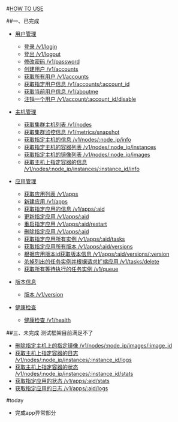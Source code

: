 #[HOW TO USE](../pyresttest/advanced_guide.md)

##一、已完成
- [用户管理](）#用户管理)
  - [登录 /v1/login](#登录)
  - [登出 /v1/logout](#登出)
  - [修改密码 /v1/password](#修改密码)
  - [创建用户 /v1/accounts](#创建用户)
  - [获取所有用户 /v1/accounts](#获取所有用户)
  - [获取指定用户信息 /v1/accounts/:account_id](#获取指定用户信息)
  - [获取当前用户信息 /v1/aboutme](#获取当前用户信息)
  - [注销一个用户 /v1/account/:account_id/disable](#注销一个用户)
- [主机管理](#主机管理)
  - [获取集群主机列表 /v1/nodes](#获取集群主机列表)
  - [获取集群监控信息 /v1/metrics/snapshot](#获取集群监控信息)
  - [获取指定主机的信息 /v1/nodes/:node_ip/info](#获取指定主机的信息)
  - [获取指定主机的容器列表 /v1/nodes/:node_ip/instances](#获取指定主机的容器列表)
  - [获取指定主机的镜像列表 /v1/nodes/:node_ip/images](获取指定主机的镜像列)  
  - [获取主机上指定容器的信息 /v1/nodes/:node_ip/instances/:instance_id/info](#获取主机上指定容器的信息)

- [应用管理](#应用管理)
  - [获取应用列表 /v1/apps](#获取应用列表)
  - [新建应用 /v1/apps](#新建应用)
  - [获取指定应用的信息 /v1/apps/:aid](#获取指定应用的信息) 
  - [更新指定应用 /v1/apps/:aid](#更新指定应用)
  - [重启指定应用 /v1/apps/:aid/restart](#重启指定应用)
  - [删除指定应用 /v1/apps/:aid](#删除指定应用)
  - [获取指定应用所有实例 /v1/apps/:aid/tasks](#获取指定应用所有实例)
  - [获取指定应用所有版本 /v1/apps/:aid/versions](#获取指定应用所有版本)
  - [根据应用版本id获取版本信息 /v1/apps/:aid/versions/:version](#根据应用版本id获取版本信息)
  - [杀掉列出的任务实例并根据请求扩缩应用 /v1/tasks/delete](#杀掉列出的任务实例并根据请求扩：缩应用)
  - [获取所有等待执行的任务实例 /v1/queue](#获取所有等待执行的任务实例)
- [版本信息](#版本信息)
  - [版本 /v1/version](#版本)
- [健康检查](#健康检查)
  - [健康检查 /v1/health](#健康检查)

##三、未完成 测试框架目前满足不了
  - [删除指定主机上的指定镜像    /v1/nodes/:node_ip/images/:image_id](#删除指定主机上的指定镜像)
  - [获取主机上指定容器的日志 /v1/nodes/:node_ip/instances/:instance_id/logs](#获取主机上指定容器的日志)
  - [获取主机上指定容器的状态 /v1/nodes/:node_ip/instances/:instance_id/stats](#获取主机上指定容器的状态)
  - [获取指定应用的状态 /v1/apps/:aid/stats](#获取指定应用的状态)
  - [获取指定应用的日志 /v1/apps/:aid/logs](#获取指定应用的日志)
  
  


#today
* 完成app异常部分
